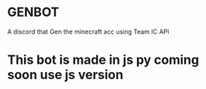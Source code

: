 # GENBOT
A discord that Gen the minecraft acc using Team IC API

# This bot is made in js py coming soon use js version
